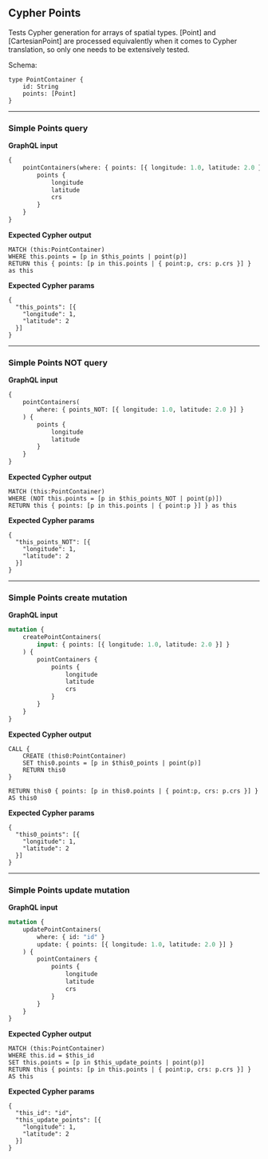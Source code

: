 ## Cypher Points

Tests Cypher generation for arrays of spatial types. [Point] and [CartesianPoint] are processed equivalently when it comes to Cypher translation, so only one needs to be extensively tested.

Schema:

```schema
type PointContainer {
    id: String
    points: [Point]
}
```

---

### Simple Points query

**GraphQL input**

```graphql
{
    pointContainers(where: { points: [{ longitude: 1.0, latitude: 2.0 }] }) {
        points {
            longitude
            latitude
            crs
        }
    }
}
```

**Expected Cypher output**

```cypher
MATCH (this:PointContainer)
WHERE this.points = [p in $this_points | point(p)]
RETURN this { points: [p in this.points | { point:p, crs: p.crs }] } as this
```

**Expected Cypher params**

```cypher-params
{
  "this_points": [{
    "longitude": 1,
    "latitude": 2
  }]
}
```

---

### Simple Points NOT query

**GraphQL input**

```graphql
{
    pointContainers(
        where: { points_NOT: [{ longitude: 1.0, latitude: 2.0 }] }
    ) {
        points {
            longitude
            latitude
        }
    }
}
```

**Expected Cypher output**

```cypher
MATCH (this:PointContainer)
WHERE (NOT this.points = [p in $this_points_NOT | point(p)])
RETURN this { points: [p in this.points | { point:p }] } as this
```

**Expected Cypher params**

```cypher-params
{
  "this_points_NOT": [{
    "longitude": 1,
    "latitude": 2
  }]
}
```

---

### Simple Points create mutation

**GraphQL input**

```graphql
mutation {
    createPointContainers(
        input: { points: [{ longitude: 1.0, latitude: 2.0 }] }
    ) {
        pointContainers {
            points {
                longitude
                latitude
                crs
            }
        }
    }
}
```

**Expected Cypher output**

```cypher
CALL {
    CREATE (this0:PointContainer)
    SET this0.points = [p in $this0_points | point(p)]
    RETURN this0
}

RETURN this0 { points: [p in this0.points | { point:p, crs: p.crs }] } AS this0
```

**Expected Cypher params**

```cypher-params
{
  "this0_points": [{
    "longitude": 1,
    "latitude": 2
  }]
}
```

---

### Simple Points update mutation

**GraphQL input**

```graphql
mutation {
    updatePointContainers(
        where: { id: "id" }
        update: { points: [{ longitude: 1.0, latitude: 2.0 }] }
    ) {
        pointContainers {
            points {
                longitude
                latitude
                crs
            }
        }
    }
}
```

**Expected Cypher output**

```cypher
MATCH (this:PointContainer)
WHERE this.id = $this_id
SET this.points = [p in $this_update_points | point(p)]
RETURN this { points: [p in this.points | { point:p, crs: p.crs }] } AS this
```

**Expected Cypher params**

```cypher-params
{
  "this_id": "id",
  "this_update_points": [{
    "longitude": 1,
    "latitude": 2
  }]
}
```
